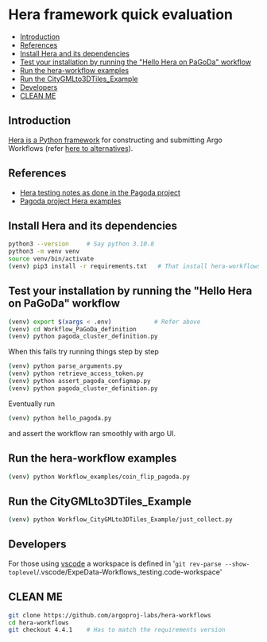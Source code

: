 # Hera framework quick evaluation

<!-- TOC -->

- [Introduction](#introduction)
- [References](#references)
- [Install Hera and its dependencies](#install-hera-and-its-dependencies)
- [Test your installation by running the "Hello Hera on PaGoDa" workflow](#test-your-installation-by-running-the-hello-hera-on-pagoda-workflow)
- [Run the hera-workflow examples](#run-the-hera-workflow-examples)
- [Run the CityGMLto3DTiles_Example](#run-the-citygmlto3dtiles_example)
- [Developers](#developers)
- [CLEAN ME](#clean-me)

<!-- /TOC -->

## Introduction
[Hera is a Python framework](https://github.com/argoproj-labs/hera-workflows)
for constructing and submitting Argo Workflows (refer
[here to alternatives](PythonWrappersAlternative.md)).

## References

* [Hera testing notes as done in the Pagoda project](https://gitlab.liris.cnrs.fr/pagoda/pagoda-charts-management/argo-workflows/-/blob/develop/argodocs/docs/heraworkflows.md)
* [Pagoda project Hera examples](https://gitlab.liris.cnrs.fr/pagoda/pagoda-charts-management/argo-workflows/-/tree/develop/hera-script)


## Install Hera and its dependencies

```bash
python3 --version     # Say python 3.10.8 
python3 -m venv venv
source venv/bin/activate
(venv) pip3 install -r requirements.txt   # That install hera-workflows
```

## Test your installation by running the "Hello Hera on PaGoDa" workflow

```bash
(venv) export $(xargs < .env)            # Refer above
(venv) cd Workflow_PaGoDa_definition
(venv) python pagoda_cluster_definition.py 
```

When this fails try running things step by step

```bash
(venv) python parse_arguments.py
(venv) python retrieve_access_token.py
(venv) python assert_pagoda_configmap.py
(venv) python pagoda_cluster_definition.py 
```

Eventually run

```bash
(venv) python hello_pagoda.py
```

and assert the workflow ran smoothly with argo UI.

## Run the hera-workflow examples

```bash
(venv) python Workflow_examples/coin_flip_pagoda.py
```

## Run the CityGMLto3DTiles_Example

```bash
(venv) python Workflow_CityGMLto3DTiles_Example/just_collect.py
```

## Developers

For those using [vscode](https://en.wikipedia.org/wiki/Visual_Studio_Code) a
workspace is defined in 
'`git rev-parse --show-toplevel`/.vscode/ExpeData-Workflows_testing.code-workspace'

## CLEAN ME
```bash
git clone https://github.com/argoproj-labs/hera-workflows
cd hera-workflows
git checkout 4.4.1    # Has to match the requirements version 
```

